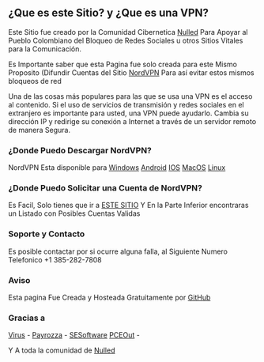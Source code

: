## ¿Que es este Sitio? y ¿Que es una VPN?

Este Sitio fue creado por la Comunidad Cibernetica [Nulled](Nulled.to) Para Apoyar al Pueblo Colombiano del Bloqueo de Redes Sociales u otros Sitios Vitales para la Comunicación.

Es Importante saber que esta Pagina fue solo creada para este Mismo Proposito (Difundir Cuentas del Sitio [NordVPN](https://nordvpn.com/) Para así evitar estos mismos bloqueos de red

Una de las cosas más populares para las que se usa una VPN es el acceso al contenido. Si el uso de servicios de transmisión y redes sociales en el extranjero es importante para usted, una VPN puede ayudarlo. Cambia su dirección IP y redirige su conexión a Internet a través de un servidor remoto de manera Segura.

### ¿Donde Puedo Descargar NordVPN?

NordVPN Esta disponible para [Windows](https://nordvpn.com/es/download/windows/) [Android](https://nordvpn.com/es/download/android/) [IOS](https://nordvpn.com/es/download/ios/) [MacOS](https://nordvpn.com/es/download/mac/) [Linux](https://nordvpn.com/es/download/linux/)

### ¿Donde Puedo Solicitar una Cuenta de NordVPN?

Es Facil, Solo tienes que ir a [ESTE SITIO](https://virusnulled.github.io/SolicitarVPN/) Y En la Parte Inferior encontraras un Listado con Posibles Cuentas Validas

### Soporte y Contacto

Es posible contactar por si ocurre alguna falla, al Siguiente Numero Telefonico +1 385-282-7808

### Aviso

Esta pagina Fue Creada y Hosteada Gratuitamente por [GitHub](https://github.com/)

### Gracias a

[Virus](https://www.nulled.to/user/1284526-virus) - [Payrozza](https://www.nulled.to/user/1833390-payrozza) - [SESoftware](https://www.nulled.to/user/4640211-sesoftware) [PCEOut](https://www.nulled.to/user/4708996-pceout) -

Y A toda la comunidad de [Nulled](Nulled.to)
